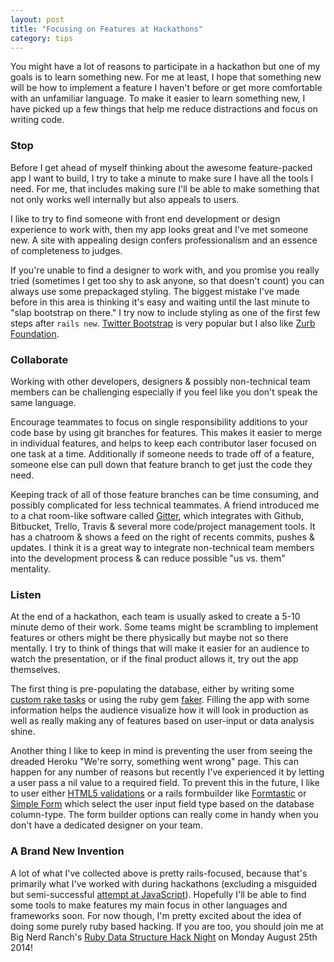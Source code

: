 ```yaml
---
layout: post
title: "Focusing on Features at Hackathons"
category: tips
---
```


You might have a lot of reasons to participate in a hackathon but one of my goals is to learn something new. For me at least, I hope that something new will be how to implement a feature I haven't before or get more comfortable with an unfamiliar language. To make it easier to learn something new, I have picked up a few things that help me reduce distractions and focus on writing code.

### Stop

Before I get ahead of myself thinking about the awesome feature-packed app I want to build, I try to take a minute to make sure I have all the tools I need. For me, that includes making sure  I'll be able to make something that not only works well internally but also appeals to users.

I like to try to find someone with front end development or design experience to work with, then  my app looks great and I've met someone new. A site with appealing design confers professionalism and an essence of completeness to judges.

If you're unable to find a designer to work with, and you promise you really tried (sometimes I get too shy to ask anyone, so that doesn't count) you can always use some prepackaged styling. The biggest mistake I've made before in this area is thinking it's easy and waiting until the last minute to "slap bootstrap on there." I try now to include styling as one of the first few steps after `rails new`. [Twitter Bootstrap](http://getbootstrap.com/) is very popular but I also like [Zurb Foundation](http://foundation.zurb.com/).

### Collaborate

Working with other developers, designers & possibly non-technical team members can be challenging especially if you feel like you don't speak the same language.

Encourage teammates to focus on single responsibility additions to your code base by using git branches for features. This makes it easier to merge in individual features, and helps to keep each contributor laser focused on one task at a time. Additionally if someone needs to trade off of a feature, someone else can pull down that feature branch to get just the code they need.

Keeping track of all of those feature branches can be time consuming, and possibly complicated for less technical teammates. A friend introduced me to a chat room-like software called [Gitter](https://gitter.im/), which integrates with Github, Bitbucket, Trello, Travis & several more code/project management tools. It has a chatroom & shows a feed on the right of recents commits, pushes & updates. I think it is a great way to integrate non-technical team members into the development process & can reduce possible "us vs. them" mentality.

### Listen

At the end of a hackathon, each team is usually asked to create a 5-10 minute demo of their work. Some teams might be scrambling to implement features or others might be there physically but maybe not so there mentally. I try to think of things that will make it easier for an audience to watch the presentation, or if the final product allows it, try out the app themselves.

The first thing is pre-populating the database, either by writing some [custom rake tasks](http://railscasts.com/episodes/66-custom-rake-tasks?view=comments) or using the ruby gem [faker](https://github.com/stympy/faker). Filling the app with some information helps the audience visualize how it will look in production as well as really making any of features based on user-input or data analysis shine.

Another thing I like to keep in mind is preventing the user from seeing the dreaded Heroku "We're sorry, something went wrong" page. This can happen for any number of reasons but recently I've experienced it by letting a user pass a nil value to a required field. To prevent this in the future, I like to user either [HTML5 validations](http://diveintohtml5.info/forms.html#validation) or a rails formbuilder like [Formtastic](https://github.com/justinfrench/formtastic) or [Simple Form](https://github.com/plataformatec/simple_form) which select the user input field type based on the database column-type. The form builder options can really come in handy when you don't have a dedicated designer on your team.

### A Brand New Invention

A lot of what I've collected above is pretty rails-focused, because that's primarily what I've worked with during hackathons (excluding a misguided but semi-successful [attempt at JavaScript](http://earthspy.herokuapp.com/)). Hopefully I'll be able to find some tools to make features my main focus in other languages and frameworks soon. For now though, I'm pretty excited about the idea of doing some purely ruby based hacking. If you are too, you should join me at Big Nerd Ranch's [Ruby Data Structure Hack Night](http://www.bignerdranch.com/blog/data-structure-hack-night-at-big-nerd-ranch/) on Monday August 25th 2014!